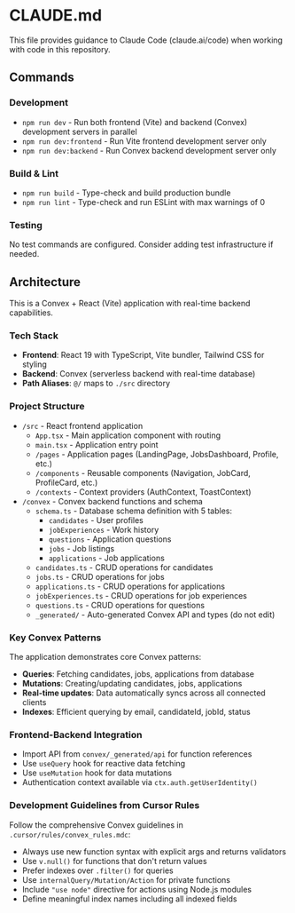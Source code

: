 # CLAUDE.md

This file provides guidance to Claude Code (claude.ai/code) when working with code in this repository.

## Commands

### Development
- `npm run dev` - Run both frontend (Vite) and backend (Convex) development servers in parallel
- `npm run dev:frontend` - Run Vite frontend development server only
- `npm run dev:backend` - Run Convex backend development server only

### Build & Lint
- `npm run build` - Type-check and build production bundle
- `npm run lint` - Type-check and run ESLint with max warnings of 0

### Testing
No test commands are configured. Consider adding test infrastructure if needed.

## Architecture

This is a Convex + React (Vite) application with real-time backend capabilities.

### Tech Stack
- **Frontend**: React 19 with TypeScript, Vite bundler, Tailwind CSS for styling
- **Backend**: Convex (serverless backend with real-time database)
- **Path Aliases**: `@/` maps to `./src` directory

### Project Structure
- `/src` - React frontend application
  - `App.tsx` - Main application component with routing
  - `main.tsx` - Application entry point
  - `/pages` - Application pages (LandingPage, JobsDashboard, Profile, etc.)
  - `/components` - Reusable components (Navigation, JobCard, ProfileCard, etc.)
  - `/contexts` - Context providers (AuthContext, ToastContext)
- `/convex` - Convex backend functions and schema
  - `schema.ts` - Database schema definition with 5 tables:
    - `candidates` - User profiles
    - `jobExperiences` - Work history
    - `questions` - Application questions
    - `jobs` - Job listings
    - `applications` - Job applications
  - `candidates.ts` - CRUD operations for candidates
  - `jobs.ts` - CRUD operations for jobs
  - `applications.ts` - CRUD operations for applications
  - `jobExperiences.ts` - CRUD operations for job experiences
  - `questions.ts` - CRUD operations for questions
  - `_generated/` - Auto-generated Convex API and types (do not edit)

### Key Convex Patterns

The application demonstrates core Convex patterns:
- **Queries**: Fetching candidates, jobs, applications from database
- **Mutations**: Creating/updating candidates, jobs, applications
- **Real-time updates**: Data automatically syncs across all connected clients
- **Indexes**: Efficient querying by email, candidateId, jobId, status

### Frontend-Backend Integration
- Import API from `convex/_generated/api` for function references
- Use `useQuery` hook for reactive data fetching
- Use `useMutation` hook for data mutations
- Authentication context available via `ctx.auth.getUserIdentity()`

### Development Guidelines from Cursor Rules

Follow the comprehensive Convex guidelines in `.cursor/rules/convex_rules.mdc`:
- Always use new function syntax with explicit args and returns validators
- Use `v.null()` for functions that don't return values
- Prefer indexes over `.filter()` for queries
- Use `internalQuery/Mutation/Action` for private functions
- Include `"use node"` directive for actions using Node.js modules
- Define meaningful index names including all indexed fields